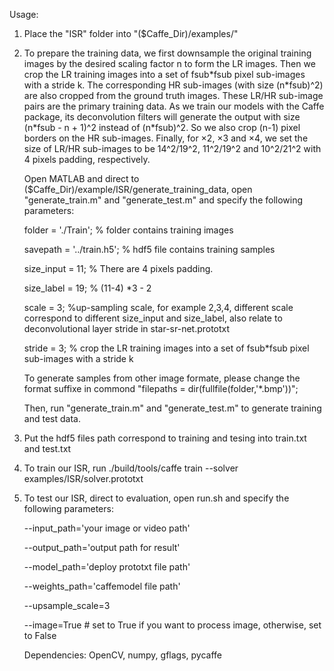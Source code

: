 Usage:

1. Place the "ISR" folder into "($Caffe_Dir)/examples/"

2. To prepare the training data, we first downsample the original training images by the desired scaling factor n to form the LR images. Then we crop the LR
training images into a set of fsub*fsub pixel sub-images with a stride k. The corresponding HR sub-images (with size (n\*fsub)^2) are also cropped from the ground truth images. These LR/HR sub-image pairs are the primary training data. As we train our models with the Caffe package, its deconvolution filters will generate the output with size (n\*fsub - n + 1)^2 instead of (n\*fsub)^2. So we
also crop (n-1) pixel borders on the HR sub-images. Finally, for ×2, ×3 and ×4, we set the size of LR/HR sub-images to be 14^2/19^2, 11^2/19^2 and 10^2/21^2 with 4 pixels padding, respectively.

	Open MATLAB and direct to ($Caffe_Dir)/example/ISR/generate_training_data, open "generate\_train.m" and "generate\_test.m" and specify the following parameters:

	folder = './Train';    % folder contains training images

	savepath = '../train.h5';          % hdf5 file contains training samples

	size_input = 11;                           % There are 4 pixels padding.

	size_label = 19;                           % (11-4) *3 - 2

	scale = 3;                                 %up-sampling scale, for example 2,3,4, different scale correspond to 												different size_input and size_label, also relate to deconvolutional 											layer stride in star-sr-net.prototxt

	stride = 3;                                % crop the LR training images into a set of fsub*fsub pixel sub-images 											with a stride k

	To generate samples from other image formate, please change the  format suffixe in commond "filepaths = dir(fullfile(folder,'*.bmp'))";

	Then, run "generate\_train.m" and "generate\_test.m" to generate training and test data.

3. Put the hdf5 files path correspond to training and tesing into train.txt and test.txt

4. To train our ISR, run ./build/tools/caffe train --solver examples/ISR/solver.prototxt

5. To test our ISR, direct to evaluation, open run.sh and specify the following parameters:

    --input_path='your image or video path'

    --output_path='output path for result'

    --model_path='deploy prototxt file path'

    --weights_path='caffemodel file path'

    --upsample_scale=3

    --image=True         # set to True if you want to process image, otherwise, set to False
    
    Dependencies: OpenCV, numpy, gflags, pycaffe
    
